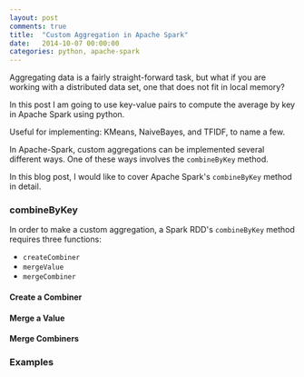 ```yaml
---
layout: post
comments: true
title:  "Custom Aggregation in Apache Spark"
date:   2014-10-07 00:00:00
categories: python, apache-spark
---
```


Aggregating data is a fairly straight-forward task, but what if you are working with a distributed data set, one that does not fit in local memory? 

In this post I am going to use key-value pairs to compute the average by key in Apache Spark using python.

Useful for implementing: KMeans, NaiveBayes, and TFIDF, to name a few. 

In Apache-Spark, custom aggregations can be implemented several different ways. One of these ways involves the `combineByKey` method.

In this blog post, I would like to cover Apache Spark's `combineByKey` method in detail.

### combineByKey

In order to make a custom aggregation, a Spark RDD's `combineByKey` method requires three functions:

- `createCombiner`
- `mergeValue`
- `mergeCombiner`

#### Create a Combiner

#### Merge a Value

#### Merge Combiners


### Examples

